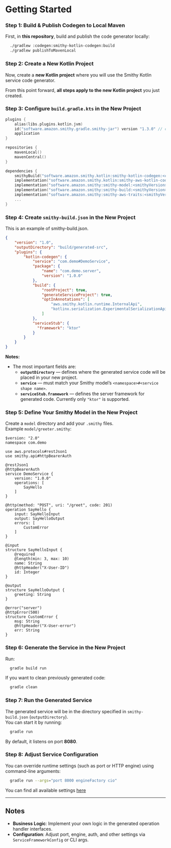 # Getting Started

### Step 1: Build & Publish Codegen to Local Maven
First, in **this repository**, build and publish the code generator locally:
```bash
  ./gradlew :codegen:smithy-kotlin-codegen:build
  ./gradlew publishToMavenLocal
```

### Step 2: Create a New Kotlin Project
Now, create a **new Kotlin project** where you will use the Smithy Kotlin service code generator.

From this point forward, **all steps apply to the new Kotlin project** you just created.


### Step 3: Configure `build.gradle.kts` in the New Project

```kotlin
plugins {
    alias(libs.plugins.kotlin.jvm)
    id("software.amazon.smithy.gradle.smithy-jar") version "1.3.0" // check for latest version
    application
}

repositories {
    mavenLocal()
    mavenCentral()
}

dependencies {
    smithyBuild("software.amazon.smithy.kotlin:smithy-kotlin-codegen:<codegenVersion>")
    implementation("software.amazon.smithy.kotlin:smithy-aws-kotlin-codegen:<codegenVersion>")
    implementation("software.amazon.smithy:smithy-model:<smithyVersion>")
    implementation("software.amazon.smithy:smithy-build:<smithyVersion>")
    implementation("software.amazon.smithy:smithy-aws-traits:<smithyVersion>")
    ...
}
```


### Step 4: Create `smithy-build.json` in the New Project
This is an example of smithy-build.json.
```json
{
    "version": "1.0",
    "outputDirectory": "build/generated-src",
    "plugins": {
        "kotlin-codegen": {
            "service": "com.demo#DemoService",
            "package": {
                "name": "com.demo.server",
                "version": "1.0.0"
            },
            "build": {
                "rootProject": true,
                "generateServiceProject": true,
                "optInAnnotations": [
                    "aws.smithy.kotlin.runtime.InternalApi",
                    "kotlinx.serialization.ExperimentalSerializationApi"
                ]
            },
            "serviceStub": {
              "framework": "ktor"
            }
        }
    }
}
```

**Notes:**
- The most important fields are:
    - **`outputDirectory`** — defines where the generated service code will be placed in your new project.
    - **`service`** — must match your Smithy model’s `<namespace>#<service shape name>`.
    - **`serviceStub.framework`** — defines the server framework for generated code. Currently only `"ktor"` is supported.

### Step 5: Define Your Smithy Model in the New Project

Create a `model` directory and add your `.smithy` files.  
Example `model/greeter.smithy`:

```smithy
$version: "2.0"
namespace com.demo

use aws.protocols#restJson1
use smithy.api#httpBearerAuth

@restJson1
@httpBearerAuth
service DemoService {
    version: "1.0.0"
    operations: [
        SayHello
    ]
}

@http(method: "POST", uri: "/greet", code: 201)
operation SayHello {
    input: SayHelloInput
    output: SayHelloOutput
    errors: [
        CustomError
    ]
}

@input
structure SayHelloInput {
    @required
    @length(min: 3, max: 10)
    name: String
    @httpHeader("X-User-ID")
    id: Integer
}

@output
structure SayHelloOutput {
    greeting: String
}

@error("server")
@httpError(500)
structure CustomError {
    msg: String
    @httpHeader("X-User-error")
    err: String
}
```

### Step 6: Generate the Service in the New Project

Run:
```bash
  gradle build run
```

If you want to clean previously generated code:
```bash
  gradle clean
```

### Step 7: Run the Generated Service

The generated service will be in the directory specified in `smithy-build.json` (`outputDirectory`).  
You can start it by running:
```bash
  gradle run
```
By default, it listens on port **8080**.

### Step 8: Adjust Service Configuration

You can override runtime settings (such as port or HTTP engine) using command-line arguments:
```bash
  gradle run --args="port 8000 engineFactory cio"
```
You can find all available settings [here](https://github.com/smithy-lang/smithy-kotlin/blob/16bd523e2ccd6177dcc662466107189b013a818d/codegen/smithy-kotlin-codegen/src/main/kotlin/software/amazon/smithy/kotlin/codegen/service/ServiceStubGenerator.kt#L179C1-L186C38)

---

## Notes
- **Business Logic**: Implement your own logic in the generated operation handler interfaces.
- **Configuration**: Adjust port, engine, auth, and other settings via `ServiceFrameworkConfig` or CLI args.
